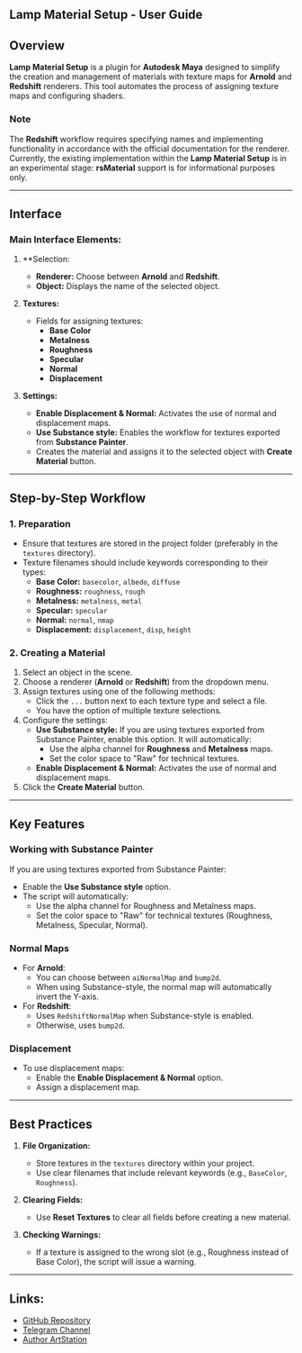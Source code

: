 ## Lamp Material Setup - User Guide

## Overview
**Lamp Material Setup** is a plugin for **Autodesk Maya** designed to simplify the creation and management of materials with texture maps for **Arnold** and **Redshift** renderers. This tool automates the process of assigning texture maps and configuring shaders.
### Note
The **Redshift** workflow requires specifying names and implementing functionality in accordance with the official documentation for the renderer. Currently, the existing implementation within the **Lamp Material Setup** is in an experimental stage: **rsMaterial** support is for informational purposes only.

---

## Interface

### Main Interface Elements:

1. **Selection:
   - **Renderer:** Choose between **Arnold** and **Redshift**.
   - **Object:** Displays the name of the selected object.

2. **Textures:**
   - Fields for assigning textures:
     - **Base Color**
     - **Metalness**
     - **Roughness**
     - **Specular**
     - **Normal**
     - **Displacement**

3. **Settings:**
   - **Enable Displacement & Normal:** Activates the use of normal and displacement maps.
   - **Use Substance style:** Enables the workflow for textures exported from **Substance Painter**.
   - Creates the material and assigns it to the selected object with **Create Material** button.

---

## Step-by-Step Workflow

### 1. Preparation
- Ensure that textures are stored in the project folder (preferably in the `textures` directory).
- Texture filenames should include keywords corresponding to their types:
  - **Base Color:** `basecolor`, `albedo`, `diffuse`
  - **Roughness:** `roughness`, `rough`
  - **Metalness:** `metalness`, `metal`
  - **Specular:** `specular`
  - **Normal:** `normal`, `nmap`
  - **Displacement:** `displacement`, `disp`, `height`

### 2. Creating a Material
1. Select an object in the scene.
2. Choose a renderer (**Arnold** or **Redshift**) from the dropdown menu.
3. Assign textures using one of the following methods:
   - Click the `...` button next to each texture type and select a file.
   - You have the option of multiple texture selections.
4. Configure the settings:
   - **Use Substance style:** If you are using textures exported from Substance Painter, enable this option. It will automatically:
     - Use the alpha channel for **Roughness** and **Metalness** maps.
     - Set the color space to "Raw" for technical textures.
   - **Enable Displacement & Normal:** Activates the use of normal and displacement maps.
5. Click the **Create Material** button.

---

## Key Features
### Working with Substance Painter
If you are using textures exported from Substance Painter:
- Enable the **Use Substance style** option.
- The script will automatically:
  - Use the alpha channel for Roughness and Metalness maps.
  - Set the color space to "Raw" for technical textures (Roughness, Metalness, Specular, Normal).

### Normal Maps
- For **Arnold**:
  - You can choose between `aiNormalMap` and `bump2d`.
  - When using Substance-style, the normal map will automatically invert the Y-axis.
- For **Redshift**:
  - Uses `RedshiftNormalMap` when Substance-style is enabled.
  - Otherwise, uses `bump2d`.

### Displacement
- To use displacement maps:
  - Enable the **Enable Displacement & Normal** option.
  - Assign a displacement map.

---

## Best Practices

1. **File Organization:**
   - Store textures in the `textures` directory within your project.
   - Use clear filenames that include relevant keywords (e.g., `BaseColor`, `Roughness`).

2. **Clearing Fields:**
   - Use **Reset Textures** to clear all fields before creating a new material.

3. **Checking Warnings:**
   - If a texture is assigned to the wrong slot (e.g., Roughness instead of Base Color), the script will issue a warning.  

---

## Links:

- [GitHub Repository](https://github.com/rabbitGraned/lamp-material-setup.git)
- [Telegram Channel](https://t.me/rabbitGranedAnimation)
- [Author ArtStation](https://artstation.com/rabbitgraned)
